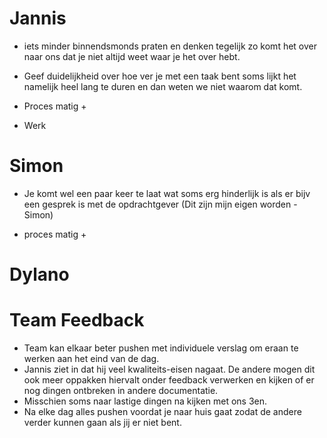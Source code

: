 # Jannis

-  iets minder binnendsmonds praten en denken tegelijk zo komt het over naar ons dat je niet altijd weet waar je het over hebt.
- Geef duidelijkheid over hoe ver je met een taak bent soms lijkt het namelijk heel lang te duren en dan weten we niet waarom dat komt.

- Proces matig +
- Werk

# Simon

- Je komt wel een paar keer te laat wat soms erg hinderlijk is als er bijv een gesprek is met de opdrachtgever (Dit zijn mijn eigen worden -Simon)

- proces matig +


# Dylano



# Team Feedback

- Team kan elkaar beter pushen met individuele verslag om eraan te werken aan het eind van de dag.
- Jannis ziet in dat hij veel kwaliteits-eisen nagaat. De andere mogen dit ook meer oppakken hiervalt onder feedback verwerken en kijken of er nog dingen ontbreken in andere documentatie.
- Misschien soms naar lastige dingen na kijken met ons 3en.
- Na elke dag alles pushen voordat je naar huis gaat zodat de andere verder kunnen gaan als jij er niet bent.